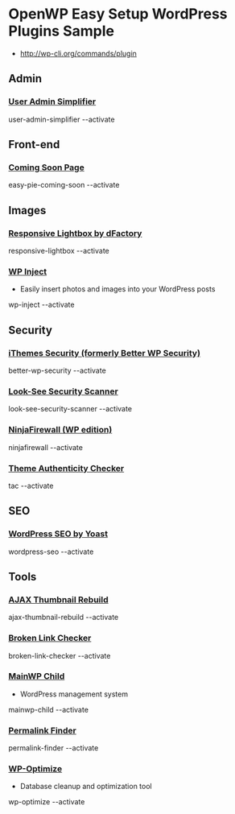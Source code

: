 # OpenWP Easy Setup WordPress Plugins Sample

- http://wp-cli.org/commands/plugin

## Admin

### [User Admin Simplifier](http://wordpress.org/plugins/user-admin-simplifier/)

user-admin-simplifier --activate

## Front-end

### [Coming Soon Page](http://wordpress.org/plugins/easy-pie-coming-soon/)

easy-pie-coming-soon --activate

## Images

### [Responsive Lightbox by dFactory](http://wordpress.org/plugins/responsive-lightbox/)

responsive-lightbox --activate

### [WP Inject](http://wordpress.org/plugins/wp-inject/)

- Easily insert photos and images into your WordPress posts

wp-inject --activate

## Security

### [iThemes Security (formerly Better WP Security)](http://wordpress.org/plugins/better-wp-security/)

better-wp-security --activate

### [Look-See Security Scanner](http://wordpress.org/plugins/look-see-security-scanner/)

look-see-security-scanner --activate

### [NinjaFirewall (WP edition)](http://wordpress.org/plugins/ninjafirewall/)

ninjafirewall --activate

### [Theme Authenticity Checker](https://wordpress.org/plugins/tac/)

tac --activate

## SEO

### [WordPress SEO by Yoast](https://wordpress.org/plugins/wordpress-seo/)

wordpress-seo --activate

## Tools

### [AJAX Thumbnail Rebuild](https://wordpress.org/plugins/ajax-thumbnail-rebuild/)

ajax-thumbnail-rebuild --activate

### [Broken Link Checker](http://wordpress.org/plugins/broken-link-checker/)

broken-link-checker --activate

### [MainWP Child](http://wordpress.org/plugins/mainwp-child/)

- WordPress management system

mainwp-child --activate

### [Permalink Finder](https://wordpress.org/plugins/permalink-finder/)

permalink-finder --activate

### [WP-Optimize](http://wordpress.org/plugins/wp-optimize/)

- Database cleanup and optimization tool

wp-optimize --activate
